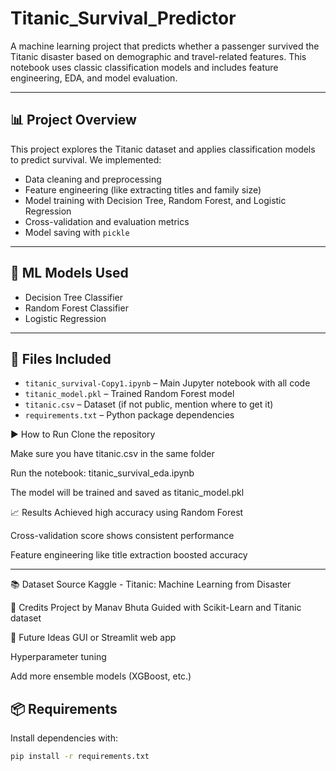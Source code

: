 # Titanic_Survival_Predictor
A machine learning project that predicts whether a passenger survived the Titanic disaster based on demographic and travel-related features. This notebook uses classic classification models and includes feature engineering, EDA, and model evaluation.

---

## 📊 Project Overview

This project explores the Titanic dataset and applies classification models to predict survival. We implemented:
- Data cleaning and preprocessing
- Feature engineering (like extracting titles and family size)
- Model training with Decision Tree, Random Forest, and Logistic Regression
- Cross-validation and evaluation metrics
- Model saving with `pickle`

---

## 🧠 ML Models Used
- Decision Tree Classifier
- Random Forest Classifier
- Logistic Regression

---

## 📁 Files Included
- `titanic_survival-Copy1.ipynb` – Main Jupyter notebook with all code
- `titanic_model.pkl` – Trained Random Forest model
- `titanic.csv` – Dataset (if not public, mention where to get it)
- `requirements.txt` – Python package dependencies

▶️ How to Run
Clone the repository

Make sure you have titanic.csv in the same folder

Run the notebook: titanic_survival_eda.ipynb

The model will be trained and saved as titanic_model.pkl

📈 Results
Achieved high accuracy using Random Forest

Cross-validation score shows consistent performance

Feature engineering like title extraction boosted accuracy

---
📚 Dataset Source
Kaggle - Titanic: Machine Learning from Disaster

🙌 Credits
Project by Manav Bhuta
Guided with Scikit-Learn and Titanic dataset

📌 Future Ideas
GUI or Streamlit web app

Hyperparameter tuning

Add more ensemble models (XGBoost, etc.)

## 📦 Requirements

Install dependencies with:
```bash
pip install -r requirements.txt


